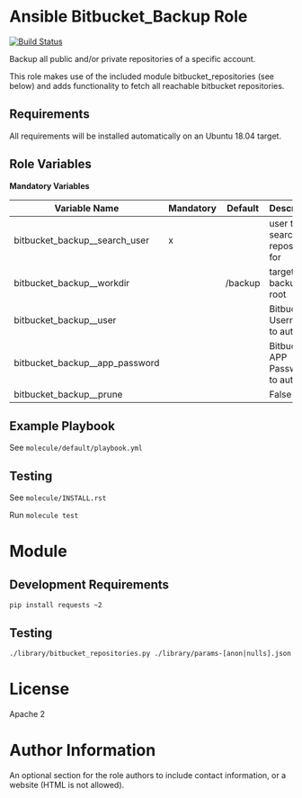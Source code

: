 Ansible Bitbucket_Backup Role
=============================

[![Build Status](https://travis-ci.org/computerlyrik/ansible-bitbucket_backup.svg?branch=master)](https://travis-ci.org/computerlyrik/ansible-bitbucket_backup)


Backup all public and/or private repositories of a specific account.

This role makes use of the included module bitbucket_repositories (see below) and adds functionality to fetch all reachable bitbucket repositories.

Requirements
------------

All requirements will be installed automatically on an Ubuntu 18.04 target.


Role Variables
--------------

**Mandatory Variables**


| Variable Name | Mandatory | Default | Description |
| --------------|-----------|---------|-------------|
| bitbucket_backup__search_user | x |         | user to search repositories for |
| bitbucket_backup__workdir     |   | /backup | target backup root |
| bitbucket_backup__user        |   |         | Bitbucket Username to auth with |
| bitbucket_backup__app_password|   |         | Bitbucket APP Password to auth with |
| bitbucket_backup__prune|      |   | False   | Prune existing repo refs |


Example Playbook
----------------

See `molecule/default/playbook.yml`

Testing
-------

See `molecule/INSTALL.rst`

Run `molecule test`

Module
======

Development Requirements
------------------------
`
pip install requests ~2
`

Testing
---------
`
./library/bitbucket_repositories.py ./library/params-[anon|nulls].json
`

License
=======

Apache 2

Author Information
==================

An optional section for the role authors to include contact information, or a
website (HTML is not allowed).
